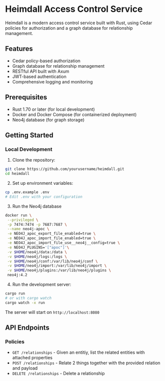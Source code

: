 # Heimdall Access Control Service

Heimdall is a modern access control service built with Rust, using Cedar policies for authorization and a graph database for relationship management.

## Features

- Cedar policy-based authorization
- Graph database for relationship management
- RESTful API built with Axum
- JWT-based authentication
- Comprehensive logging and monitoring

## Prerequisites

- Rust 1.70 or later (for local development)
- Docker and Docker Compose (for containerized deployment)
- Neo4j database (for graph storage)

## Getting Started

### Local Development

1. Clone the repository:
```bash
git clone https://github.com/yourusername/heimdall.git
cd heimdall
```

2. Set up environment variables:
```bash
cp .env.example .env
# Edit .env with your configuration
```

3. Run the Neo4j database

```bash
docker run \
 --privileged \
 -p 7474:7474 -p 7687:7687 \
 --name neo4j-apoc \
 -e NEO4J_apoc_export_file_enabled=true \
 -e NEO4J_apoc_import_file_enabled=true \
 -e NEO4J_apoc_import_file_use__neo4j__config=true \
 -e NEO4J_PLUGINS='["apoc"]'\
 -v $HOME/neo4j/data:/data \
 -v $HOME/neo4j/logs:/logs \
 -v $HOME/neo4j/conf:/var/lib/neo4j/conf \
 -v $HOME/neo4j/import:/var/lib/neo4j/import \
 -v $HOME/neo4j/plugins:/var/lib/neo4j/plugins \
 neo4j:4.2
```

4. Run the development server:
```bash
cargo run
# or with cargo watch
cargo watch -x run
```

The server will start on `http://localhost:8080`

## API Endpoints

### Policies

- `GET /relationships` - Given an entitiy, list the related entities with attached properties
- `POST /relationships` - Relate 2 things together with the provided relation and payload
- `DELETE /relationships` - Delete a relationship
